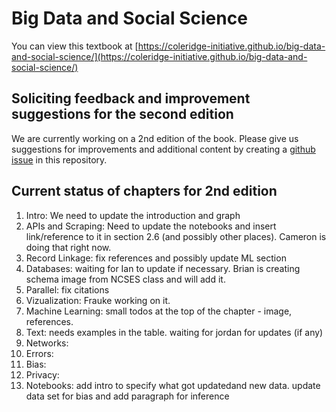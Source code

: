 # Big Data and Social Science 

You can view this textbook at [https://coleridge-initiative.github.io/big-data-and-social-science/](https://coleridge-initiative.github.io/big-data-and-social-science/)

## Soliciting feedback and improvement suggestions for the second edition

We are currently working on a 2nd edition of the book. Please give us suggestions for improvements and additional content by creating a [github issue](https://github.com/Coleridge-Initiative/big-data-and-social-science/issues) in this repository.

## Current status of chapters for 2nd edition

1. Intro: We need to update the introduction and graph
2. APIs and Scraping: Need to update the notebooks and insert link/reference to it in section 2.6 (and possibly other places). Cameron is doing that right now.
3. Record Linkage: fix references and possibly update ML section
4. Databases: waiting for Ian to update if necessary. Brian is creating schema image from NCSES class and will add it.
5. Parallel: fix citations
6. Vizualization: Frauke working on it.
7. Machine Learning: small todos at the top of the chapter - image, references.
8. Text: needs examples in the table. waiting for jordan for updates (if any)
9. Networks: 
10. Errors: 
11. Bias: 
12. Privacy: 
13. Notebooks: add intro to specify what got updatedand new data. update data set for bias and add paragraph for inference
